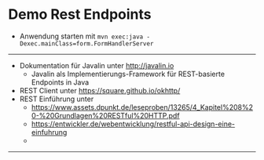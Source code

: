 # Demo Rest Endpoints

- Anwendung starten mit `mvn exec:java -Dexec.mainClass=form.FormHandlerServer`

---

- Dokumentation für Javalin unter http://javalin.io  
  - Javalin als Implementierungs-Framework für REST-basierte Endpoints in Java
- REST Client unter https://square.github.io/okhttp/
- REST Einführung unter 
  - https://www.assets.dpunkt.de/leseproben/13265/4_Kapitel%208%20-%20Grundlagen%20RESTful%20HTTP.pdf
  - https://entwickler.de/webentwicklung/restful-api-design-eine-einfuhrung
  - 

---

